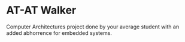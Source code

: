 # AT-AT Walker
Computer Architectures project done by your average student with an added abhorrence for embedded systems.